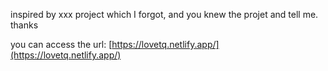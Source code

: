 inspired by xxx project which I forgot, and you knew the projet and tell me. thanks

you can access the url:
[https://lovetq.netlify.app/](https://lovetq.netlify.app/)
